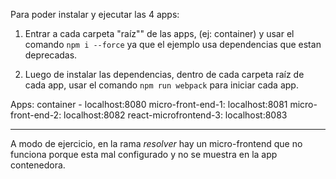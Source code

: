 Para poder instalar y ejecutar las 4 apps:

1) Entrar a cada carpeta "raíz"" de las apps, (ej: container) y usar el comando ```npm i --force``` ya que el ejemplo usa dependencias que estan deprecadas.

2) Luego de instalar las dependencias, dentro de cada carpeta raíz de cada app, usar el comando ```npm run webpack``` para iniciar cada app.

Apps:
container - localhost:8080
micro-front-end-1: localhost:8081
micro-front-end-2: localhost:8082
react-microfrontend-3: localhost:8083

------------------------------------------------------------------

A modo de ejercicio, en la rama *resolver* hay un micro-frontend que no funciona porque esta mal configurado y no se muestra en la app contenedora.
